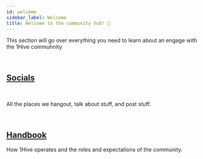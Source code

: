 ```yaml
---
id: welcome
sidebar_label: Welcome
title: Welcome to the community hub! 🎉
---
```


This section will go over everything you need to learn about an engage with the 1Hive commuhnity

<br>

## [Socials](socials.md)

<br>

All the places we hangout, talk about stuff, and post stuff.

<br>

## [Handbook](handbook.md)

How 1Hive operates and the roles and expectations of the community.

<br>
